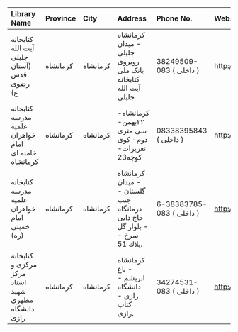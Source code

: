 | Library Name                                        | Province   | City     | Address                                                                   | Phone No.                 | Website           |
|:----------------------------------------------------|:-----------|:---------|:--------------------------------------------------------------------------|:--------------------------|:------------------|
| كتابخانه آیت الله جلیلی (آستان قدس رضوی ع)          | کرمانشاه   | كرمانشاه | كرمانشاه - میدان جلیلی روبروی بانک ملی کتابخانه آیت الله جلیلی            | 38249509-083 ( داخلی  )   | http://           |
| کتابخانه مدرسه علمیه خواهران امام خامنه ای کرمانشاه | کرمانشاه   | كرمانشاه | کرمانشاه- ۲۲بهمن- سی متری دوم- کوی تعزیرات- کوچه23                        | 08338395843 ( داخلی  )    | http://           |
| كتابخانه مدرسه علمیه خواهران امام خمینی (ره)        | کرمانشاه   | كرمانشاه | كرمانشاه - میدان گلستان - جنب درمانگاه حاج دایی - بلوار گل سرخ - پلاك 51. | 6-38383785-083 ( داخلی  ) | http://lib.whc.ir |
| كتابخانه مركزی و مركز اسناد شهيد مطهری دانشگاه رازى | کرمانشاه   | كرمانشاه | كرمانشاه - باغ ابريشم - دانشگاه رازي - كتاب رازى.                         | 34274531-083 ( داخلی  )   | http://razi.ac.ir |